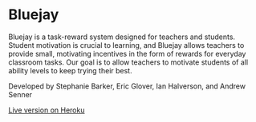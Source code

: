 # Bluejay

Bluejay is a task-reward system designed for teachers and students. Student motivation is 
crucial to learning, and Bluejay allows teachers to provide small, motivating incentives 
in the form of rewards for everyday classroom tasks. Our goal is to allow teachers to 
motivate students of all ability levels to keep trying their best. 

Developed by Stephanie Barker, Eric Glover, Ian Halverson, and Andrew Senner

[Live version on Heroku](http://classroom-bluejay.herokuapp.com/)
